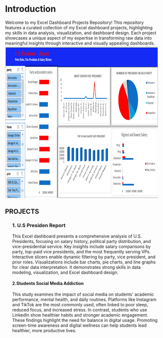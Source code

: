 <h1>Introduction</h1>
<p1>Welcome to my Excel Dashboard Projects Repository!
This repository features a curated collection of my Excel dashboard projects, highlighting my skills in data analysis, visualization, and dashboard design. Each project showcases a unique aspect of my expertise in transforming raw data into meaningful insights through interactive and visually appealing dashboards.</p1>
<img src="Us president report.PNG"width="1000", Height="500",style="margin-top: 100px;">
<h2>PROJECTS</h2>
<div class="project">
<ol>
  
  <h3>1. U.S Presiden Report</h3>
  <p2>This Excel dashboard presents a comprehensive analysis of U.S. Presidents, focusing on salary history, political party distribution, and vice-presidential service.
Key insights include salary comparisons by party, top-paid vice presidents, and the most frequently serving VPs.
Interactive slicers enable dynamic filtering by party, vice president, and prior roles.
Visualizations include bar charts, pie charts, and line graphs for clear data interpretation.
It demonstrates strong skills in data modeling, visualization, and Excel dashboard design.</p2>

 <h4>2.Students Social Media Addiction</h4>
 <p3>This study examines the impact of social media on students' academic performance, mental health, and daily routines. Platforms like Instagram and TikTok are the most commonly used, often linked to poor sleep, reduced focus, and increased stress. In contrast, students who use LinkedIn show healthier habits and stronger academic engagement. These findings highlight the need for balance in digital usage. Promoting screen-time awareness and digital wellness can help students lead healthier, more productive lives.</p3>
 
